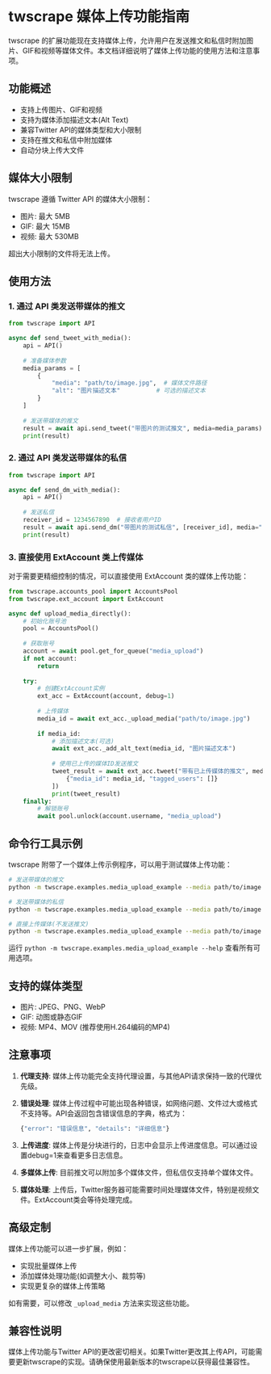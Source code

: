 # twscrape 媒体上传功能指南

twscrape 的扩展功能现在支持媒体上传，允许用户在发送推文和私信时附加图片、GIF和视频等媒体文件。本文档详细说明了媒体上传功能的使用方法和注意事项。

## 功能概述

- 支持上传图片、GIF和视频
- 支持为媒体添加描述文本(Alt Text)
- 兼容Twitter API的媒体类型和大小限制
- 支持在推文和私信中附加媒体
- 自动分块上传大文件

## 媒体大小限制

twscrape 遵循 Twitter API 的媒体大小限制：

- 图片: 最大 5MB
- GIF: 最大 15MB
- 视频: 最大 530MB

超出大小限制的文件将无法上传。

## 使用方法

### 1. 通过 API 类发送带媒体的推文

```python
from twscrape import API

async def send_tweet_with_media():
    api = API()
    
    # 准备媒体参数
    media_params = [
        {
            "media": "path/to/image.jpg",  # 媒体文件路径
            "alt": "图片描述文本"          # 可选的描述文本
        }
    ]
    
    # 发送带媒体的推文
    result = await api.send_tweet("带图片的测试推文", media=media_params)
    print(result)
```

### 2. 通过 API 类发送带媒体的私信

```python
from twscrape import API

async def send_dm_with_media():
    api = API()
    
    # 发送私信
    receiver_id = 1234567890  # 接收者用户ID
    result = await api.send_dm("带图片的测试私信", [receiver_id], media="path/to/image.jpg")
    print(result)
```

### 3. 直接使用 ExtAccount 类上传媒体

对于需要更精细控制的情况，可以直接使用 ExtAccount 类的媒体上传功能：

```python
from twscrape.accounts_pool import AccountsPool
from twscrape.ext_account import ExtAccount

async def upload_media_directly():
    # 初始化账号池
    pool = AccountsPool()
    
    # 获取账号
    account = await pool.get_for_queue("media_upload")
    if not account:
        return
    
    try:
        # 创建ExtAccount实例
        ext_acc = ExtAccount(account, debug=1)
        
        # 上传媒体
        media_id = await ext_acc._upload_media("path/to/image.jpg")
        
        if media_id:
            # 添加描述文本(可选)
            await ext_acc._add_alt_text(media_id, "图片描述文本")
            
            # 使用已上传的媒体ID发送推文
            tweet_result = await ext_acc.tweet("带有已上传媒体的推文", media=[
                {"media_id": media_id, "tagged_users": []}
            ])
            print(tweet_result)
    finally:
        # 解锁账号
        await pool.unlock(account.username, "media_upload")
```

## 命令行工具示例

twscrape 附带了一个媒体上传示例程序，可以用于测试媒体上传功能：

```bash
# 发送带媒体的推文
python -m twscrape.examples.media_upload_example --media path/to/image.jpg --text "测试推文" --alt "图片描述"

# 发送带媒体的私信
python -m twscrape.examples.media_upload_example --media path/to/image.jpg --dm 1234567890 --text "测试私信"

# 直接上传媒体(不发送推文)
python -m twscrape.examples.media_upload_example --media path/to/image.jpg --direct
```

运行 `python -m twscrape.examples.media_upload_example --help` 查看所有可用选项。

## 支持的媒体类型

- 图片: JPEG、PNG、WebP
- GIF: 动图或静态GIF
- 视频: MP4、MOV (推荐使用H.264编码的MP4)

## 注意事项

1. **代理支持**: 媒体上传功能完全支持代理设置，与其他API请求保持一致的代理优先级。

2. **错误处理**: 媒体上传过程中可能出现各种错误，如网络问题、文件过大或格式不支持等。API会返回包含错误信息的字典，格式为：

   ```python
   {"error": "错误信息", "details": "详细信息"}
   ```

3. **上传进度**: 媒体上传是分块进行的，日志中会显示上传进度信息。可以通过设置debug=1来查看更多日志信息。

4. **多媒体上传**: 目前推文可以附加多个媒体文件，但私信仅支持单个媒体文件。

5. **媒体处理**: 上传后，Twitter服务器可能需要时间处理媒体文件，特别是视频文件。ExtAccount类会等待处理完成。

## 高级定制

媒体上传功能可以进一步扩展，例如：

- 实现批量媒体上传
- 添加媒体处理功能(如调整大小、裁剪等)
- 实现更复杂的媒体上传策略

如有需要，可以修改 `_upload_media` 方法来实现这些功能。

## 兼容性说明

媒体上传功能与Twitter API的更改密切相关。如果Twitter更改其上传API，可能需要更新twscrape的实现。请确保使用最新版本的twscrape以获得最佳兼容性。 